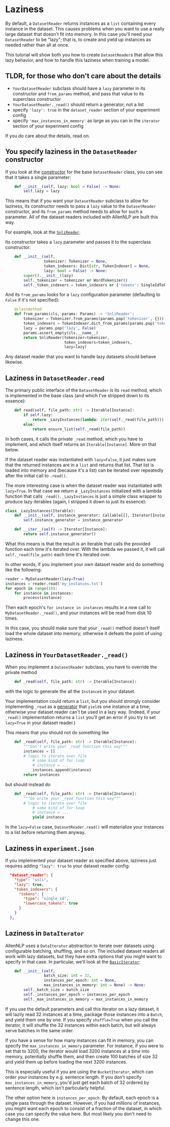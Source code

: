 # Laziness

By default, a `DatasetReader` returns instances as a `list`
containing every instance in the dataset.
This causes problems when you want to use
a really large dataset that doesn't fit into memory. In this case
you'll need your `DatasetReader` to be "lazy"; that is,
to create and yield up instances as needed rather than all at once.

This tutorial will show both you how to create `DatasetReader`s
that allow this lazy behavior, and how to handle this laziness
when training a model.

## TLDR, for those who don't care about the details

* `YourDatasetReader` subclass should have a `lazy` parameter in its constructor
  and `from_params` method, and pass that value to its superclass constructor
* `YourDatasetReader._read()` should return a generator, not a list
* specify `'lazy': true` in the `dataset_reader` section of your experiment config
* specify `'max_instances_in_memory'` as large as you can in the `iterator` section
  of your experiment config

If you _do_ care about the details, read on.

## You specify laziness in the `DatasetReader` constructor

If you look at the [constructor](https://github.com/allenai/allennlp/blob/master/allennlp/data/dataset_readers/dataset_reader.py#L43)
for the base `DatasetReader` class, you can see that it takes a single parameter:

```python
    def __init__(self, lazy: bool = False) -> None:
        self.lazy = lazy
```

This means that if you want your `DatasetReader` subclass to allow for laziness,
its constructor needs to pass a `lazy` value to the `DatasetReader` constructor,
and its `from_params` method needs to allow for such a parameter. All of the
dataset readers included with AllenNLP are built this way.

For example, look at the
[`SnliReader`](https://github.com/allenai/allennlp/blob/master/allennlp/data/dataset_readers/snli.py).

Its constructor takes a `lazy` parameter and passes it to the superclass constructor:

```python
    def __init__(self,
                 tokenizer: Tokenizer = None,
                 token_indexers: Dict[str, TokenIndexer] = None,
                 lazy: bool = False) -> None:
        super().__init__(lazy)
        self._tokenizer = tokenizer or WordTokenizer()
        self._token_indexers = token_indexers or {'tokens': SingleIdTokenIndexer()}
```

And its `from_params` looks for a `lazy` configuration parameter
(defaulting to `False` if it's not specified):

```python
    @classmethod
    def from_params(cls, params: Params) -> 'SnliReader':
        tokenizer = Tokenizer.from_params(params.pop('tokenizer', {}))
        token_indexers = TokenIndexer.dict_from_params(params.pop('token_indexers', {}))
        lazy = params.pop('lazy', False)
        params.assert_empty(cls.__name__)
        return SnliReader(tokenizer=tokenizer,
                          token_indexers=token_indexers,
                          lazy=lazy)
```

Any dataset reader that you want to handle lazy datasets should behave likewise.

## Laziness in `DatasetReader.read`

The primary public interface of the `DatasetReader` is its `read` method, which is implemented in
the base class (and which I've stripped down to its essence):

```python
    def read(self, file_path: str) -> Iterable[Instance]:
        if self.lazy:
            return _LazyInstances(lambda: iter(self._read(file_path)))
        else:
            return ensure_list(self._read(file_path))
```

In both cases, it calls the private `_read` method, which you have to implement,
and which itself returns an `Iterable[Instance]`. More on that below.

If the dataset reader was instantiated with `lazy=False`,
it just makes sure that the returned instances are in a `list` and returns that list.
That list is loaded into memory and (because it's a list) can be iterated over repeatedly
after the initial call to `.read()`.

The more interesting case is when the dataset reader was instantiated with `lazy=True`.
In that case we return a `_LazyInstances` initialized with a lambda function
that calls `_read()`. `_LazyInstances` is just a simple class wrapper to produce
lazy iterables (again, I stripped it down to just its essence):

```python
class _LazyInstances(Iterable):
    def __init__(self, instance_generator: Callable[[], Iterator[Instance]]) -> None:
        self.instance_generator = instance_generator

    def __iter__(self) -> Iterator[Instance]:
        return self.instance_generator()
```

What this means is that the result is an iterable that calls the provided
function each time it's iterated over. With the lambda we passed it,
it will call `self._read(file_path)` each time it's iterated over.

In other words, if you implement your own dataset reader and do something like the following:

```python
reader = MyDatasetReader(lazy=True)
instances = reader.read('my_instances.txt')
for epoch in range(10):
    for instance in instances:
        process(instance)
```

Then each epoch's `for instance in instances` results in a *new* call
to `MyDatasetReader._read()`, and your instances will be read from disk
10 times.

In this case, you should make sure that your `_read()` method
doesn't itself load the whole dataset into memory; otherwise
it defeats the point of using laziness.

## Laziness in `YourDatasetReader._read()`

When you implement a `DatasetReader` subclass, you have to override the private method

```python
    def _read(self, file_path: str) -> Iterable[Instance]:
```

with the logic to generate the all the `Instance`s in your dataset.

Your implementation could return a `list`,
but you should strongly consider implementing `_read` as a
[generator](https://docs.python.org/3/howto/functional.html#generators)
that `yield`s one instance at a time; otherwise your dataset reader
can't be used in a lazy way. (Indeed, if your `_read()` implementation
returns a `list` you'll get an error if you try to set `lazy=True`
in your dataset reader.)

This means that you should not do something like

```python
    def _read(self, file_path: str) -> Iterable[Instance]:
        """Don't write your _read function this way"""
        instances = []
        # logic to iterate over file
            # some kind of for loop
            # instance = ...
            instances.append(instance)
        return instances
```

but should instead do

```python
    def _read(self, file_path: str) -> Iterable[Instance]:
        """Do write your _read function this way"""
        # logic to iterate over file
            # some kind of for loop
            # instance = ...
            yield instance
```

In the `lazy=False` case, `DatasetReader.read()` will
materialize your instances to a list before returning them anyway.

## Laziness in `experiment.json`

If you implemented your dataset reader as specified above,
laziness just requires adding `"lazy": true` to your
dataset reader config:

```json
  "dataset_reader": {
    "type": "snli",
    "lazy": true,
    "token_indexers": {
      "tokens": {
        "type": "single_id",
        "lowercase_tokens": true
      }
    }
  },
```

## Laziness in `DataIterator`

AllenNLP uses a `DataIterator` abstraction to iterate over datasets
using configurable batching, shuffling, and so on.  The included
dataset readers all work with lazy datasets, but they have extra options
that you might want to specify in that case. In particular, we'll
look at the
[`BasicIterator`](https://github.com/allenai/allennlp/blob/master/allennlp/data/iterators/basic_iterator.py):

```python
    def __init__(self,
                 batch_size: int = 32,
                 instances_per_epoch: int = None,
                 max_instances_in_memory: int = None) -> None:
        self._batch_size = batch_size
        self._instances_per_epoch = instances_per_epoch
        self._max_instances_in_memory = max_instances_in_memory
```

If you use the default parameters and call this iterator on a lazy dataset,
it will lazily read 32 instances at a time, package those instances into a
`Batch`, and yield them one by one. If you specify `shuffle=True` when you call
the iterator, it will shuffle the 32 instances within each batch, but will always
serve batches in the same order.

If you have a sense for how many instances can fit in memory, you can specify
the `max_instances_in_memory` parameter. For instance, if you were to set that
to 3200, the iterator would load 3200 instances at a time into memory,
potentially shuffle them, and then create 100 batches of size 32 and yield
them up before loading the next 3200 instances.

This is especially useful if you are using the `BucketIterator`,
which can order your instances by e.g. sentence length. If you don't specify
`max_instances_in_memory`, you'd just get each batch of 32 ordered by sentence length,
which isn't particularly helpful.

The other option here is `instances_per_epoch`. By default, each epoch is a single
pass through the dataset. However, if you had millions of instances,
you might want each epoch to consist of a fraction of the dataset,
in which case you can specify the value here. But most likely you don't need
to change this one.
